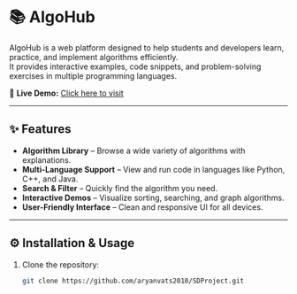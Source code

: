 # 📚 AlgoHub

AlgoHub is a web platform designed to help students and developers learn, practice, and implement algorithms efficiently.  
It provides interactive examples, code snippets, and problem-solving exercises in multiple programming languages.

🔗 **Live Demo:** [Click here to visit](https://algohubb.netlify.app/)

---

## ✨ Features
- **Algorithm Library** – Browse a wide variety of algorithms with explanations.
- **Multi-Language Support** – View and run code in languages like Python, C++, and Java.
- **Search & Filter** – Quickly find the algorithm you need.
- **Interactive Demos** – Visualize sorting, searching, and graph algorithms.
- **User-Friendly Interface** – Clean and responsive UI for all devices.

---

## ⚙️ Installation & Usage

1. Clone the repository:
   ```bash
   git clone https://github.com/aryanvats2010/SDProject.git
